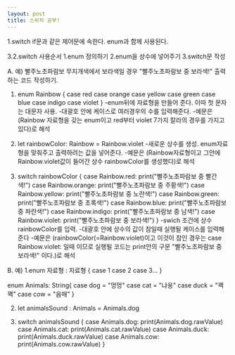 ```yaml
---
layout: post
title: 스위치 공부!
---
```

1.switch
	if문과 같은 제어문에 속한다.
	enum과 함께 사용된다.

3.2.switch 사용순서
	1.enum 정의하기
	2.enum을 상수에 넣어주기
	3.switch문 작성


A.
예) 빨주노초파람보 무지개색에서 보라색일 경우 "빨주노초파람보 중 보라색!" 출력하는 코드 작성하기.

1. enum Rainbow {
	case red
	case orange
	case yellow
	case green
	case blue
	case indigo
	case violet
	}
-enum뒤에 자료형을 만들어 준다. 이따 첫 문자는 대문자 사용.
-대괄호 안에 케이스로 여러경우의 수를 입력해준다.
-예문은 (Rainbow 자료형을 갖는 enum이고 red부터 violet 7가지 칼라의 경우를 가지고 있다)로 해석

2. let rainbowColor: Rainbow = Rainbow.violet
-새로운 상수를 생성. enum자료형을 맞춰주고 출력하려는 값을 넣어준다.
-예문은 (Rainbow자료형이고 그안에 Rainbow.violet값이 들어간 상수 rainbowColor를 생성했다)로 해석

3. switch rainbowColor {
	case Rainbow.red:
	print("빨주노초파람보 중 빨간색!")
	case Rainbow.orange:
	print("빨주노초파람보 중 주황색!")
	case Rainbow.yellow:
	print("빨주노초파람보 중 노란색!")
	case Rainbow.green:
	print("빨주노초파람보 중 초록색!")
	case Rainbow.blue:
	print("빨주노초파람보 중 파란색!")
	case Rainbow.indigo:
	print("빨주노초파람보 중 남색!")
	case Rainbow.violet:
	print("빨주노초파람보 중 보라색!")
}
-swich 조건에 상수 rainbowColor를 입력.
-대괄호 안에 상수의 값이 참일때 실행될 케이스를 입력해준다
-예문은 (rainbowColor(=Rainbow.violet)이고 이것이 참인 경우는 case Rainbow.violet: 일때 이므로 실행될 코드는 print안의 구문 "빨주노초파람보 중 보라색!" 이다.)로 해석

B.
예)
1.enum 자료형 : 자료형 {
case 1
case 2
case 3...
}


enum Animals: String{
case dog = "멍멍"
case cat = "냐옹"
case duck = "꽥꽥"
case cow = "음매"
}

2. let animalsSound : Animals = Animals.dog


3. switch animalsSound {
case Animals.dog:
print(Animals.dog.rawValue)
case Animals.cat:
print(Animals.cat.rawValue)
case Animals.duck:
print(Animals.duck.rawValue)
case Animals.cow:
print(Animals.cow.rawValue)
}
